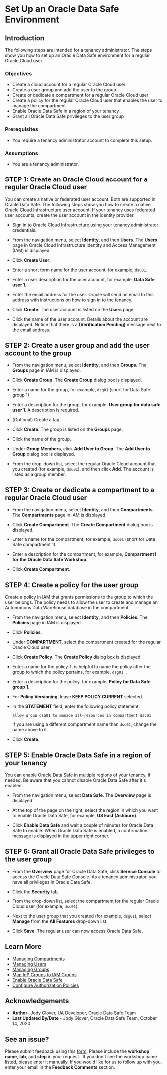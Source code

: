 
# Set Up an Oracle Data Safe Environment

## Introduction

The following steps are intended for a tenancy administrator. The steps show you how to set up an Oracle Data Safe environment for a regular Oracle Cloud user.



### Objectives
- Create a cloud account for a regular Oracle Cloud user
- Create a user group and add the user to the group
- Create or dedicate a compartment for a regular Oracle Cloud user
- Create a policy for the regular Oracle Cloud user that enables the user to manage the compartment
- Enable Oracle Data Safe in a region of your tenancy
- Grant all Oracle Data Safe privileges to the user group


### Prerequisites
- You require a tenancy administrator account to complete this setup.

### Assumptions

- You are a tenancy administrator.



## **STEP 1:** Create an Oracle Cloud account for a regular Oracle Cloud user

You can create a native or federated user account. Both are supported in Oracle Data Safe. The following steps show you how to create a native Oracle Cloud Infrastructure user account. If your tenancy uses federated user accounts, create the user account in the identity provider.

- Sign in to Oracle Cloud Infrastructure using your tenancy administrator credentials.
- From the navigation menu, select **Identity**, and then **Users**. The **Users** page in Oracle Cloud Infrastructure Identity and Access Management (IAM) is displayed.
- Click **Create User**.
- Enter a short form name for the user account, for example, `dsu01`.
- Enter a user description for the user account, for example, **Data Safe user 1**.
- Enter the email address for the user. Oracle will send an email to this address with instructions on how to sign in to the tenancy.

- Click **Create**. The user account is listed on the **Users** page.
- Click the name of the user account. Details about the account are displayed. Notice that there is a **(Verification Pending)** message next to the email address.


## **STEP 2:** Create a user group and add the user account to the group

- From the navigation menu, select **Identity**, and then **Groups**. The **Groups** page in IAM is displayed.

- Click **Create Group**. The **Create Group** dialog box is displayed.

- Enter a name for the group, for example, `dsg01` (short for Data Safe group 1)

- Enter a description for the group, for example, **User group for data safe user 1**. A description is required.

- (Optional) Create a tag.
- Click **Create**. The group is listed on the **Groups** page.

- Click the name of the group.
- Under **Group Members**, click **Add User to Group**. The **Add User to Group** dialog box is displayed.

- From the drop-down list, select the regular Oracle Cloud account that you created (for example, `dsu01`), and then click **Add**. The account is listed as a group member.



## **STEP 3:** Create or dedicate a compartment to a regular Oracle Cloud user

  - From the navigation menu, select **Identity**, and then **Compartments**. The **Compartments** page in IAM is displayed.

  - Click **Create Compartment**. The **Create Compartment** dialog box is displayed.

  - Enter a name for the compartment, for example, `dsc01` (short for Data Safe compartment 1).
  - Enter a description for the compartment, for example, **Compartment1 for the Oracle Data Safe Workshop**.
  - Click **Create Compartment**.


## **STEP 4:** Create a policy for the user group

Create a policy in IAM that grants permissions to the group to which the user belongs. The policy needs to allow the user to create and manage an Autonomous Data Warehouse database in the compartment.

- From the navigation menu, select **Identity**, and then **Policies**. The **Policies** page in IAM is displayed.

- Click **Policies**.

- Under **COMPARTMENT**, select the compartment created for the regular Oracle Cloud user.

- Click **Create Policy**. The **Create Policy** dialog box is displayed.

- Enter a name for the policy. It is helpful to name the policy after the group to which the policy pertains, for example, `dsg01 `.

- Enter a description for the policy, for example, **Policy for Data Safe group 1**.

- For **Policy Versioning**, leave **KEEP POLICY CURRENT** selected.

- In the **STATEMENT** field, enter the following policy statement:

    `allow group dsg01 to manage all-resources in compartment dsc01`

    If you are using a different compartment name than `dsc01`, change the name above to it.

- Click **Create**.




## **STEP 5:** Enable Oracle Data Safe in a region of your tenancy

You can enable Oracle Data Safe in multiple regions of your tenancy, if needed. Be aware that you cannot disable Oracle Data Safe after it's enabled.

- From the navigation menu, select **Data Safe**. The **Overview** page is displayed.

- At the top of the page on the right, select the region in which you want to enable Oracle Data Safe, for example, **US East (Ashburn)**.
- Click **Enable Data Safe** and wait a couple of minutes for Oracle Data Safe to enable. When Oracle Data Safe is enabled, a confirmation message is displayed in the upper right corner.


## **STEP 6:** Grant all Oracle Data Safe privileges to the user group

- From the **Overview** page for Oracle Data Safe, click **Service Console** to access the Oracle Data Safe Console. As a tenancy administrator, you have all privileges in Oracle Data Safe.

- Click the **Security** tab.
- From the drop-down list, select the compartment for the regular Oracle Cloud user (for example, `dsc01`).
- Next to the user group that you created (for example, `dsg01`), select **Manage** from the **All Features** drop-down list.
- Click **Save**. The regular user can now access Oracle Data Safe.



## Learn More

- [Managing Compartments](https://docs.cloud.oracle.com/en-us/iaas/Content/Identity/Tasks/managingcompartments.htm)
- [Managing Users](https://docs.cloud.oracle.com/iaas/Content/Identity/Tasks/managingusers.htm)
- [Managing Groups](https://docs.cloud.oracle.com/iaas/Content/Identity/Tasks/managinggroups.htm)
- [Map IdP Groups to IAM Groups](https://docs.oracle.com/en/cloud/paas/data-safe/udscs/configure-access-oracle-data-safe-federated-users.html#GUID-FCDB76DE-CF45-4959-99DB-3A47FB89335C)
- [Enable Oracle Data Safe](https://docs.oracle.com/en/cloud/paas/data-safe/udscs/enable-oracle-data-safe.html#GUID-409260CE-2D7B-4029-B7CA-2EDD6E961CEB)
- [Configure Authorization Policies](https://docs.oracle.com/en/cloud/paas/data-safe/udscs/configure-authorization-policies.html#GUID-7C242B7D-EC37-4AE0-B060-73386E0BCF7F)


## Acknowledgements



- **Author**- Jody Glover, UA Developer, Oracle Data Safe Team
- **Last Updated By/Date** - Jody Glover, Oracle Data Safe Team, October 14, 2020


## See an issue?

Please submit feedback using this <a  href="https://apexapps.oracle.com/pls/apex/f?p=133:1:::::P1_FEEDBACK:1" >form</a>. Please include the **workshop name**, **lab**, and **step** in your request.  If you don't see the workshop name listed, please enter it manually. If you would like for us to follow up with you, enter your email in the **Feedback Comments** section.
